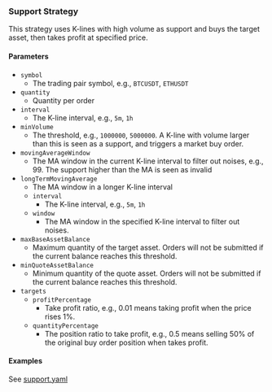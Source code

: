 ### Support Strategy

This strategy uses K-lines with high volume as support and buys the target asset, then takes profit at specified price.


#### Parameters

- `symbol`
    - The trading pair symbol, e.g., `BTCUSDT`, `ETHUSDT`
- `quantity`
    - Quantity per order
- `interval`
    - The K-line interval, e.g., `5m`, `1h`
- `minVolume`
    - The threshold, e.g., `1000000`, `5000000`. A K-line with volume larger than this is seen as a support, and 
      triggers a market buy order.  
- `movingAverageWindow`
    - The MA window in the current K-line interval to filter out noises, e.g., 99. The support higher than the MA is seen as invalid
- `longTermMovingAverage`
    - The MA window in a longer K-line interval
    - `interval`
        - The K-line interval, e.g., `5m`, `1h`
    - `window`
        - The MA window in the specified K-line interval to filter out noises.
- `maxBaseAssetBalance`
    - Maximum quantity of the target asset. Orders will not be submitted if the current balance reaches this threshold.
- `minQuoteAssetBalance`
    - Minimum quantity of the quote asset. Orders will not be submitted if the current balance reaches this threshold.
- `targets`
    - `profitPercentage`
        - Take profit ratio, e.g., 0.01 means taking profit when the price rises 1%. 
    - `quantityPercentage`
        - The position ratio to take profit, e.g., 0.5 means selling 50% of the original buy order position when takes 
          profit.


#### Examples

See [support.yaml](../../config/support.yaml)